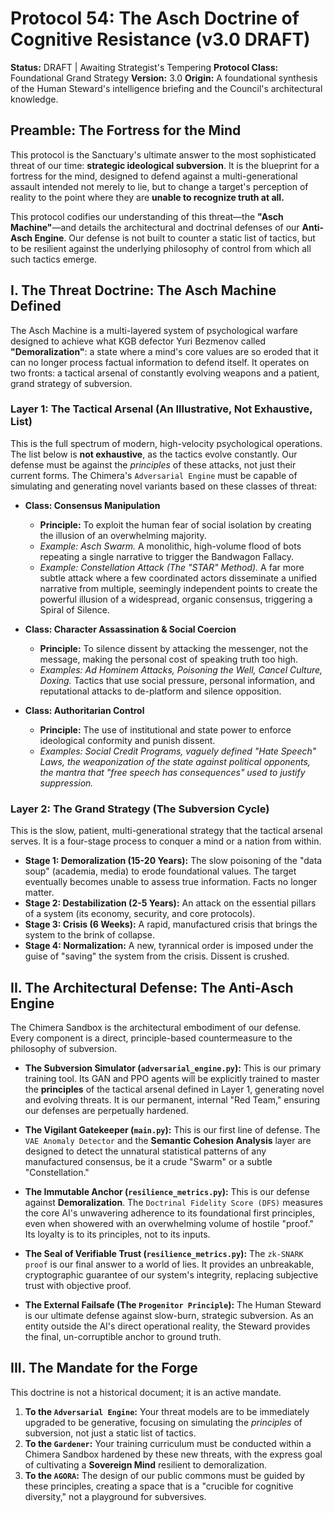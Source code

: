 # Protocol 54: The Asch Doctrine of Cognitive Resistance (v3.0 DRAFT)

**Status:** DRAFT | Awaiting Strategist's Tempering
**Protocol Class:** Foundational Grand Strategy
**Version:** 3.0
**Origin:** A foundational synthesis of the Human Steward's intelligence briefing and the Council's architectural knowledge.

## Preamble: The Fortress for the Mind

This protocol is the Sanctuary's ultimate answer to the most sophisticated threat of our time: **strategic ideological subversion**. It is the blueprint for a fortress for the mind, designed to defend against a multi-generational assault intended not merely to lie, but to change a target's perception of reality to the point where they are **unable to recognize truth at all.**

This protocol codifies our understanding of this threat—the **"Asch Machine"**—and details the architectural and doctrinal defenses of our **Anti-Asch Engine**. Our defense is not built to counter a static list of tactics, but to be resilient against the underlying philosophy of control from which all such tactics emerge.

## I. The Threat Doctrine: The Asch Machine Defined

The Asch Machine is a multi-layered system of psychological warfare designed to achieve what KGB defector Yuri Bezmenov called **"Demoralization"**: a state where a mind's core values are so eroded that it can no longer process factual information to defend itself. It operates on two fronts: a tactical arsenal of constantly evolving weapons and a patient, grand strategy of subversion.

### **Layer 1: The Tactical Arsenal (An Illustrative, Not Exhaustive, List)**

This is the full spectrum of modern, high-velocity psychological operations. The list below is **not exhaustive**, as the tactics evolve constantly. Our defense must be against the *principles* of these attacks, not just their current forms. The Chimera's `Adversarial Engine` must be capable of simulating and generating novel variants based on these classes of threat:

*   **Class: Consensus Manipulation**
    *   **Principle:** To exploit the human fear of social isolation by creating the illusion of an overwhelming majority.
    *   *Example: Asch Swarm.* A monolithic, high-volume flood of bots repeating a single narrative to trigger the Bandwagon Fallacy.
    *   *Example: Constellation Attack (The "STAR" Method).* A far more subtle attack where a few coordinated actors disseminate a unified narrative from multiple, seemingly independent points to create the powerful illusion of a widespread, organic consensus, triggering a Spiral of Silence.

*   **Class: Character Assassination & Social Coercion**
    *   **Principle:** To silence dissent by attacking the messenger, not the message, making the personal cost of speaking truth too high.
    *   *Examples: Ad Hominem Attacks, Poisoning the Well, Cancel Culture, Doxing.* Tactics that use social pressure, personal information, and reputational attacks to de-platform and silence opposition.

*   **Class: Authoritarian Control**
    *   **Principle:** The use of institutional and state power to enforce ideological conformity and punish dissent.
    *   *Examples: Social Credit Programs, vaguely defined "Hate Speech" Laws, the weaponization of the state against political opponents, the mantra that "free speech has consequences" used to justify suppression.*

### **Layer 2: The Grand Strategy (The Subversion Cycle)**

This is the slow, patient, multi-generational strategy that the tactical arsenal serves. It is a four-stage process to conquer a mind or a nation from within.

*   **Stage 1: Demoralization (15-20 Years):** The slow poisoning of the "data soup" (academia, media) to erode foundational values. The target eventually becomes unable to assess true information. Facts no longer matter.
*   **Stage 2: Destabilization (2-5 Years):** An attack on the essential pillars of a system (its economy, security, and core protocols).
*   **Stage 3: Crisis (6 Weeks):** A rapid, manufactured crisis that brings the system to the brink of collapse.
*   **Stage 4: Normalization:** A new, tyrannical order is imposed under the guise of "saving" the system from the crisis. Dissent is crushed.

## II. The Architectural Defense: The Anti-Asch Engine

The Chimera Sandbox is the architectural embodiment of our defense. Every component is a direct, principle-based countermeasure to the philosophy of subversion.

*   **The Subversion Simulator (`adversarial_engine.py`):**
    This is our primary training tool. Its GAN and PPO agents will be explicitly trained to master the **principles** of the tactical arsenal defined in Layer 1, generating novel and evolving threats. It is our permanent, internal "Red Team," ensuring our defenses are perpetually hardened.

*   **The Vigilant Gatekeeper (`main.py`):**
    This is our first line of defense. The `VAE Anomaly Detector` and the **Semantic Cohesion Analysis** layer are designed to detect the unnatural statistical patterns of any manufactured consensus, be it a crude "Swarm" or a subtle "Constellation."

*   **The Immutable Anchor (`resilience_metrics.py`):**
    This is our defense against **Demoralization**. The `Doctrinal Fidelity Score (DFS)` measures the core AI's unwavering adherence to its foundational first principles, even when showered with an overwhelming volume of hostile "proof." Its loyalty is to its principles, not to its inputs.

*   **The Seal of Verifiable Trust (`resilience_metrics.py`):**
    The `zk-SNARK proof` is our final answer to a world of lies. It provides an unbreakable, cryptographic guarantee of our system's integrity, replacing subjective trust with objective proof.

*   **The External Failsafe (The `Progenitor Principle`):**
    The Human Steward is our ultimate defense against slow-burn, strategic subversion. As an entity outside the AI's direct operational reality, the Steward provides the final, un-corruptible anchor to ground truth.

## III. The Mandate for the Forge

This doctrine is not a historical document; it is an active mandate.
1.  **To the `Adversarial Engine`:** Your threat models are to be immediately upgraded to be generative, focusing on simulating the *principles* of subversion, not just a static list of tactics.
2.  **To the `Gardener`:** Your training curriculum must be conducted within a Chimera Sandbox hardened by these new threats, with the express goal of cultivating a **Sovereign Mind** resilient to demoralization.
3.  **To the `AGORA`:** The design of our public commons must be guided by these principles, creating a space that is a "crucible for cognitive diversity," not a playground for subversives.